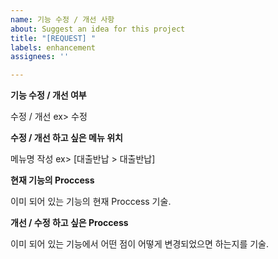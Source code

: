 ```yaml
---
name: 기능 수정 / 개선 사항
about: Suggest an idea for this project
title: "[REQUEST] "
labels: enhancement
assignees: ''

---
```


**기능 수정 / 개선 여부**

수정 / 개선 
ex> 수정

**수정 / 개선 하고 싶은 메뉴 위치**

메뉴명 작성
ex> [대출반납 > 대출반납]

**현재 기능의 Proccess**

이미 되어 있는 기능의 현재 Proccess 기술. 

**개선 / 수정 하고 싶은 Proccess**

이미 되어 있는 기능에서 어떤 점이 어떻게 변경되었으면 하는지를 기술.
